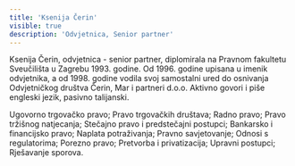 ```yaml
---
title: 'Ksenija Čerin'
visible: true
description: 'Odvjetnica, Senior partner'
---
```


Ksenija Čerin, odvjetnica - senior partner, diplomirala na Pravnom fakultetu Sveučilišta u Zagrebu 1993. godine. Od 1996. godine upisana u imenik odvjetnika, a od 1998. godine vodila svoj samostalni ured do osnivanja Odvjetničkog društva Čerin, Mar i partneri d.o.o. Aktivno govori i piše engleski jezik, pasivno talijanski.
 
Ugovorno trgovačko pravo; Pravo trgovačkih društava; Radno pravo; Pravo tržišnog natjecanja; Stečajno pravo i predstečajni postupci; Bankarsko i financijsko pravo; Naplata potraživanja; Pravno savjetovanje; Odnosi s regulatorima; Porezno pravo; Pretvorba i privatizacija; Upravni postupci; Rješavanje sporova.
